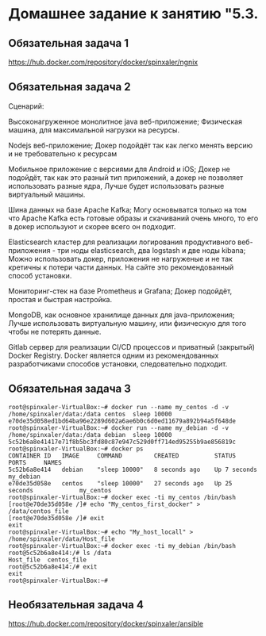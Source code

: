 
# Домашнее задание к занятию "5.3. 

## Обязательная задача 1

https://hub.docker.com/repository/docker/spinxaler/ngnix

## Обязательная задача 2
Сценарий:

Высоконагруженное монолитное java веб-приложение;
Физическая машина, для максимальной нагрузки на ресурсы.

Nodejs веб-приложение;
Докер подойдёт так как легко менять версию и не требовательно к ресурсам

Мобильное приложение c версиями для Android и iOS;
Докер не подойдёт, так как это разный тип приложений, а докер не позволяет использовать разные ядра, Лучше будет использовать разные виртуальный машины.

Шина данных на базе Apache Kafka;
Могу основыватся только на том что Apache Kafka есть готовые образы и скачиваний очень много, то его в докер используют и скорее всего он подходит. 

Elasticsearch кластер для реализации логирования продуктивного веб-приложения - три ноды elasticsearch, два logstash и две ноды kibana;
Можно использовать докер, приложения не нагруженые и не так кретичны к потери части данных. На сайте это рекомендованный способ установки.

Мониторинг-стек на базе Prometheus и Grafana;
Докер подойдёт, простая и быстрая настройка.

MongoDB, как основное хранилище данных для java-приложения;
Лучше использовать виртуальную машину, или физическую для того чтобы не потерять данные. 

Gitlab сервер для реализации CI/CD процессов и приватный (закрытый) Docker Registry.
Docker является одним из рекомендованных разработчиками способов установки, следовательно подходит.

## Обязательная задача 3
```
root@spinxaler-VirtualBox:~# docker run --name my_centos -d -v /home/spinxaler/data:/data centos  sleep 10000
e70de35d058ed1bd64ba96e2289d602a6ae6b0c6d0ed11679a892b94a5f648de
root@spinxaler-VirtualBox:~# docker run --name my_debian -d -v /home/spinxaler/data:/data debian  sleep 10000
5c52b6a8e41417e71f8b5bc3fd80c87e947c529d0ff714ed95255b9ae856819c
root@spinxaler-VirtualBox:~# docker ps
CONTAINER ID   IMAGE     COMMAND         CREATED          STATUS          PORTS     NAMES
5c52b6a8e414   debian    "sleep 10000"   8 seconds ago    Up 7 seconds              my_debian
e70de35d058e   centos    "sleep 10000"   27 seconds ago   Up 25 seconds             my_centos
root@spinxaler-VirtualBox:~# docker exec -ti my_centos /bin/bash
[root@e70de35d058e /]# echo "My_centos_first_docker" > /data/centos_file
[root@e70de35d058e /]# exit
exit
root@spinxaler-VirtualBox:~# echo "My_host_locall" > /home/spinxaler/data/Host_file
root@spinxaler-VirtualBox:~# docker exec -ti my_debian /bin/bash
root@5c52b6a8e414:/# ls /data
Host_file  centos_file
root@5c52b6a8e414:/# exit
exit
root@spinxaler-VirtualBox:~# 
```

## Необязательная задача 4

https://hub.docker.com/repository/docker/spinxaler/ansible
